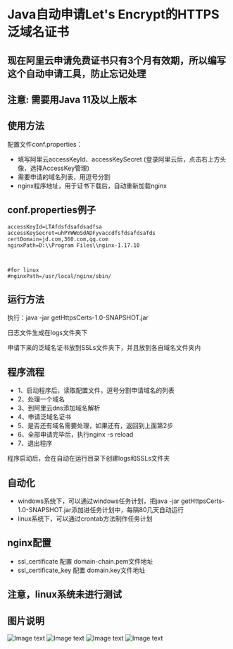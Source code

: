 
# Java自动申请Let's Encrypt的HTTPS泛域名证书

## 现在阿里云申请免费证书只有3个月有效期，所以编写这个自动申请工具，防止忘记处理

## 注意: 需要用Java 11及以上版本

## 使用方法

 配置文件conf.properties：
- 填写阿里云accessKeyId、accessKeySecret (登录阿里云后，点击右上方头像，选择AccessKey管理)
- 需要申请的域名列表，用逗号分割
- nginx程序地址，用于证书下载后，自动重新加载nginx

## conf.properties例子
    accessKeyId=LTAfdsfdsafdsadfsa
    accessKeySecret=uhPYWWoSdADFyvaccdfsfdsafdsafds
    certDomain=jd.com,360.com,qq.com
    nginxPath=D:\\Program Files\\nginx-1.17.10
    
    

    #for linux
    #nginxPath=/usr/local/nginx/sbin/     

## 运行方法
 执行：java -jar getHttpsCerts-1.0-SNAPSHOT.jar
 
 日志文件生成在logs文件夹下
 
 申请下来的泛域名证书放到SSLs文件夹下，并且放到各自域名文件夹内

## 程序流程
- 1、启动程序后，读取配置文件，逗号分割申请域名的列表
- 2、处理一个域名
- 3、到阿里云dns添加域名解析
- 4、申请泛域名证书
- 5、是否还有域名需要处理，如果还有，返回到上面第2步
- 6、全部申请完毕后，执行nginx -s reload
- 7、退出程序

程序启动后，会在自动在运行目录下创建logs和SSLs文件夹

## 自动化
- windows系统下，可以通过windows任务计划，把java -jar getHttpsCerts-1.0-SNAPSHOT.jar添加进任务计划中，每隔80几天自动运行
- linux系统下，可以通过crontab方法制作任务计划

## nginx配置
- ssl_certificate   配置  domain-chain.pem文件地址
- ssl_certificate_key   配置   domain.key文件地址

## 注意，linux系统未进行测试

## 图片说明
![Image text](https://gitee.com/winddu1982/get-https-certs/raw/master/src/main/resources/img/nginx_conf.png)
![Image text](https://gitee.com/winddu1982/get-https-certs/raw/master/src/main/resources/img/run%20bat.png)
![Image text](https://gitee.com/winddu1982/get-https-certs/raw/master/src/main/resources/img/windows_task_1.png)
![Image text](https://gitee.com/winddu1982/get-https-certs/raw/master/src/main/resources/img/windows_task_2.png)
